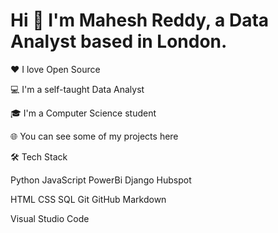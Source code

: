 #                                                             Hi 👋 I'm Mahesh Reddy, a Data Analyst based in London.
❤ I love Open Source

💻 I'm a self-taught Data Analyst

🎓 I'm a Computer Science student

🌐 You can see some of my projects here

🛠  Tech Stack


Python    JavaScript    PowerBi    Django    Hubspot 

HTML    CSS    SQL    Git   GitHub   Markdown

Visual Studio Code   
